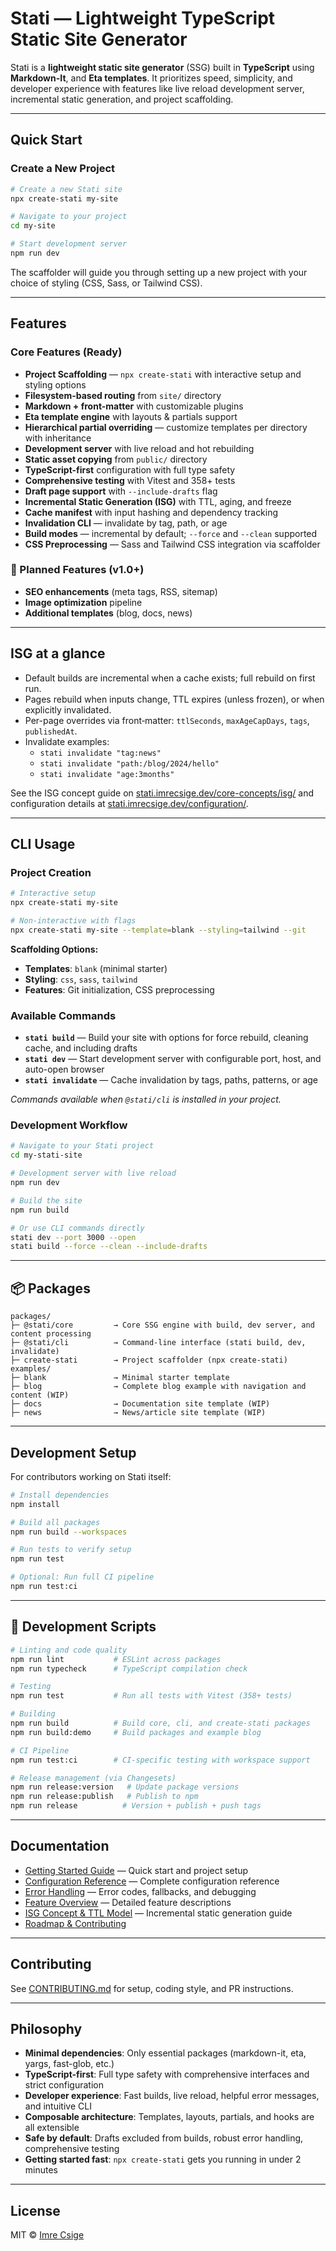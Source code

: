 # Stati — Lightweight TypeScript Static Site Generator

Stati is a **lightweight static site generator** (SSG) built in **TypeScript** using **Markdown-It**, and **Eta templates**. It prioritizes speed, simplicity, and developer experience with features like live reload development server, incremental static generation, and project scaffolding.

---

## Quick Start

### Create a New Project

```bash
# Create a new Stati site
npx create-stati my-site

# Navigate to your project
cd my-site

# Start development server
npm run dev
```

The scaffolder will guide you through setting up a new project with your choice of styling (CSS, Sass, or Tailwind CSS).

---

## Features

### Core Features (Ready)

- **Project Scaffolding** — `npx create-stati` with interactive setup and styling options
- **Filesystem-based routing** from `site/` directory
- **Markdown + front-matter** with customizable plugins
- **Eta template engine** with layouts & partials support
- **Hierarchical partial overriding** — customize templates per directory with inheritance
- **Development server** with live reload and hot rebuilding
- **Static asset copying** from `public/` directory
- **TypeScript-first** configuration with full type safety
- **Comprehensive testing** with Vitest and 358+ tests
- **Draft page support** with `--include-drafts` flag
- **Incremental Static Generation (ISG)** with TTL, aging, and freeze
- **Cache manifest** with input hashing and dependency tracking
- **Invalidation CLI** — invalidate by tag, path, or age
- **Build modes** — incremental by default; `--force` and `--clean` supported
- **CSS Preprocessing** — Sass and Tailwind CSS integration via scaffolder

### 🚧 Planned Features (v1.0+)

- **SEO enhancements** (meta tags, RSS, sitemap)
- **Image optimization** pipeline
- **Additional templates** (blog, docs, news)

---

## ISG at a glance

- Default builds are incremental when a cache exists; full rebuild on first run.
- Pages rebuild when inputs change, TTL expires (unless frozen), or when explicitly invalidated.
- Per-page overrides via front‑matter: `ttlSeconds`, `maxAgeCapDays`, `tags`, `publishedAt`.
- Invalidate examples:
  - `stati invalidate "tag:news"`
  - `stati invalidate "path:/blog/2024/hello"`
  - `stati invalidate "age:3months"`

See the ISG concept guide on [stati.imrecsige.dev/core-concepts/isg/](https://stati.imrecsige.dev/core-concepts/isg/) and configuration details at [stati.imrecsige.dev/configuration/](https://stati.imrecsige.dev/configuration/).

---

## CLI Usage

### Project Creation

```bash
# Interactive setup
npx create-stati my-site

# Non-interactive with flags
npx create-stati my-site --template=blank --styling=tailwind --git
```

**Scaffolding Options:**

- **Templates**: `blank` (minimal starter)
- **Styling**: `css`, `sass`, `tailwind`
- **Features**: Git initialization, CSS preprocessing

### Available Commands

- **`stati build`** — Build your site with options for force rebuild, cleaning cache, and including drafts
- **`stati dev`** — Start development server with configurable port, host, and auto-open browser
- **`stati invalidate`** — Cache invalidation by tags, paths, patterns, or age

_Commands available when `@stati/cli` is installed in your project._

### Development Workflow

```bash
# Navigate to your Stati project
cd my-stati-site

# Development server with live reload
npm run dev

# Build the site
npm run build

# Or use CLI commands directly
stati dev --port 3000 --open
stati build --force --clean --include-drafts
```

---

## 📦 Packages

```
packages/
├─ @stati/core         → Core SSG engine with build, dev server, and content processing
├─ @stati/cli          → Command-line interface (stati build, dev, invalidate)
├─ create-stati        → Project scaffolder (npx create-stati)
examples/
├─ blank               → Minimal starter template
├─ blog                → Complete blog example with navigation and content (WIP)
├─ docs                → Documentation site template (WIP)
├─ news                → News/article site template (WIP)
```

---

## Development Setup

For contributors working on Stati itself:

```bash
# Install dependencies
npm install

# Build all packages
npm run build --workspaces

# Run tests to verify setup
npm run test

# Optional: Run full CI pipeline
npm run test:ci
```

---

## 📁 Development Scripts

```bash
# Linting and code quality
npm run lint           # ESLint across packages
npm run typecheck      # TypeScript compilation check

# Testing
npm run test           # Run all tests with Vitest (358+ tests)

# Building
npm run build          # Build core, cli, and create-stati packages
npm run build:demo     # Build packages and example blog

# CI Pipeline
npm run test:ci        # CI-specific testing with workspace support

# Release management (via Changesets)
npm run release:version   # Update package versions
npm run release:publish   # Publish to npm
npm run release          # Version + publish + push tags
```

---

## Documentation

- [Getting Started Guide](https://stati.imrecsige.dev/getting-started/) — Quick start and project setup
- [Configuration Reference](https://stati.imrecsige.dev/configuration/) — Complete configuration reference
- [Error Handling](https://stati.imrecsige.dev/api/error-handling/) — Error codes, fallbacks, and debugging
- [Feature Overview](https://stati.imrecsige.dev/core-concepts/) — Detailed feature descriptions
- [ISG Concept & TTL Model](https://stati.imrecsige.dev/core-concepts/isg/) — Incremental static generation guide
- [Roadmap & Contributing](https://stati.imrecsige.dev/contributing/)

---

## Contributing

See [CONTRIBUTING.md](./CONTRIBUTING.md) for setup, coding style, and PR instructions.

---

## Philosophy

- **Minimal dependencies**: Only essential packages (markdown-it, eta, yargs, fast-glob, etc.)
- **TypeScript-first**: Full type safety with comprehensive interfaces and strict configuration
- **Developer experience**: Fast builds, live reload, helpful error messages, and intuitive CLI
- **Composable architecture**: Templates, layouts, partials, and hooks are all extensible
- **Safe by default**: Drafts excluded from builds, robust error handling, comprehensive testing
- **Getting started fast**: `npx create-stati` gets you running in under 2 minutes

---

## License

MIT © [Imre Csige](https://github.com/ianchak)
